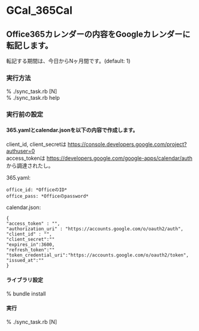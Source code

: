 # GCal_365Cal

## Office365カレンダーの内容をGoogleカレンダーに転記します。
転記する期間は、今日からNヶ月間です。(default: 1)

### 実行方法

% ./sync_task.rb [N]  
% ./sync_task.rb help

### 実行前の設定
#### 365.yamlとcalendar.jsonを以下の内容で作成します。  
client_id, client_secretは https://console.developers.google.com/project?authuser=0  
access_tokenは https://developers.google.com/google-apps/calendar/auth
から調達されたし。

365.yaml:
```
office_id: *OfficeのID*  
office_pass: *Officeのpassword*  
```

calendar.json:

```
{  
"access_token" : "",  
"authorization_uri" : "https://accounts.google.com/o/oauth2/auth",  
"client_id" : "",  
"client_secret":""  
"expires_in":3600,  
"refresh_token":""  
"token_credential_uri":"https://accounts.google.com/o/oauth2/token",  
"issued_at":""  
}
```

#### ライブラリ設定  
% bundle install

#### 実行
% ./sync_task.rb [N]  



